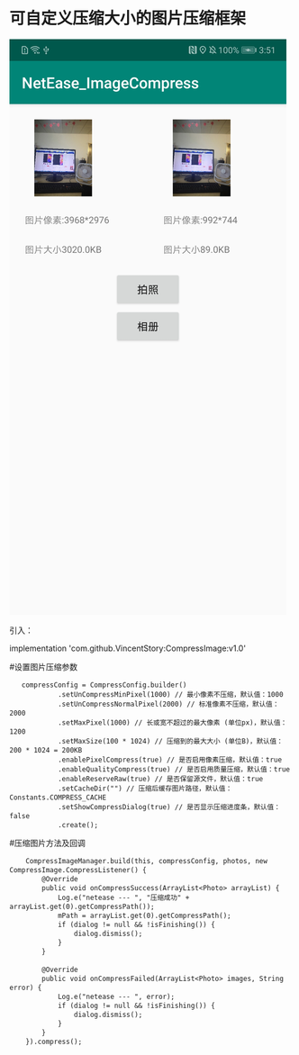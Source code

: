 # 可自定义压缩大小的图片压缩框架


![效果图](https://github.com/VincentStory/CompressImage/blob/master/app/src/main/res/drawable/example.jpg)


引入：

  implementation 'com.github.VincentStory:CompressImage:v1.0'


#设置图片压缩参数

       compressConfig = CompressConfig.builder()
                .setUnCompressMinPixel(1000) // 最小像素不压缩，默认值：1000
                .setUnCompressNormalPixel(2000) // 标准像素不压缩，默认值：2000
                .setMaxPixel(1000) // 长或宽不超过的最大像素 (单位px)，默认值：1200
                .setMaxSize(100 * 1024) // 压缩到的最大大小 (单位B)，默认值：200 * 1024 = 200KB
                .enablePixelCompress(true) // 是否启用像素压缩，默认值：true
                .enableQualityCompress(true) // 是否启用质量压缩，默认值：true
                .enableReserveRaw(true) // 是否保留源文件，默认值：true
                .setCacheDir("") // 压缩后缓存图片路径，默认值：Constants.COMPRESS_CACHE
                .setShowCompressDialog(true) // 是否显示压缩进度条，默认值：false
                .create();
                
  #压缩图片方法及回调
                
        CompressImageManager.build(this, compressConfig, photos, new CompressImage.CompressListener() {
            @Override
            public void onCompressSuccess(ArrayList<Photo> arrayList) {
                Log.e("netease --- ", "压缩成功" + arrayList.get(0).getCompressPath());
                mPath = arrayList.get(0).getCompressPath();           
                if (dialog != null && !isFinishing()) {
                    dialog.dismiss();
                }
            }

            @Override
            public void onCompressFailed(ArrayList<Photo> images, String error) {
                Log.e("netease --- ", error);
                if (dialog != null && !isFinishing()) {
                    dialog.dismiss();
                }
            }
        }).compress();
